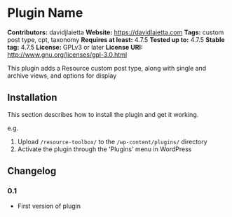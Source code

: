 # Plugin Name

__Contributors:__ davidjlaietta
__Website:__ https://davidlaietta.com
__Tags:__ custom post type, cpt, taxonomy
__Requires at least:__ 4.7.5
__Tested up to:__ 4.7.5
__Stable tag:__ 4.7.5
__License:__ GPLv3 or later
__License URI:__ http://www.gnu.org/licenses/gpl-3.0.html

This plugin adds a Resource custom post type, along with single and archive views, and options for display 

## Installation

This section describes how to install the plugin and get it working.

e.g.

1. Upload `/resource-toolbox/` to the `/wp-content/plugins/` directory
2. Activate the plugin through the 'Plugins' menu in WordPress


## Changelog

### 0.1
* First version of plugin
